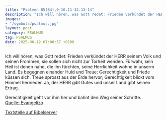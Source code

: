 ```yaml
---
title: "Psalmen 85(84),9-10.11-12.13-14"
description: "Ich will hören, was Gott redet: Frieden verkündet der HERR seinem Volk und seinen Frommen, sie sollen sich nicht zur Torheit wenden. Fürwahr, sein Heil ist denen nahe, die ihn fürchten, seine Herrlichkeit wohne in unserm Land. Es begegnen einander Huld und Treue; Gerechtigkeit un...."
images:
- "/symbols/psalmus.jpg"
layout: post
category: PSALMUS
tag: PSALMUS
date: 2025-06-12 07:00:57 +0100
---
```

Ich will hören, was Gott redet: Frieden verkündet der HERR seinem Volk und seinen Frommen, sie sollen sich nicht zur Torheit wenden.
Fürwahr, sein Heil ist denen nahe, die ihn fürchten, seine Herrlichkeit wohne in unserm Land.
Es begegnen einander Huld und Treue; Gerechtigkeit und Friede küssen sich.<!--more-->
Treue sprosst aus der Erde hervor; Gerechtigkeit blickt vom Himmel hernieder.
Ja, der HERR gibt Gutes und unser Land gibt seinen Ertrag.

Gerechtigkeit geht vor ihm her und bahnt den Weg seiner Schritte.<br>
[Quelle: Evangelizo](https://evangeliumtagfuertag.org/DE/gospel)

[Textstelle auf Bibelserver](https://www.bibleserver.com/EU/ps85(84),9-10.11-12.13-14)
